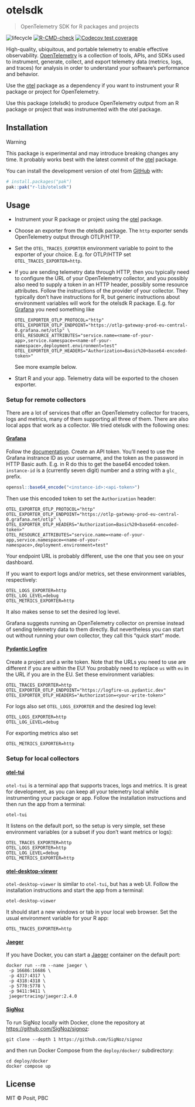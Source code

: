 
<!-- README.md is generated from README.Rmd. Please edit that file -->

# otelsdk

> OpenTelemetry SDK for R packages and projects

<!-- badges: start -->

![lifecycle](https://lifecycle.r-lib.org/articles/figures/lifecycle-experimental.svg)
[![R-CMD-check](https://github.com/r-lib/otelsdk/actions/workflows/R-CMD-check.yaml/badge.svg)](https://github.com/r-lib/otelsdk/actions/workflows/R-CMD-check.yaml)
[![Codecov test
coverage](https://codecov.io/gh/r-lib/otelsdk/graph/badge.svg?token=GAqo3S38e7)](https://codecov.io/gh/r-lib/otelsdk)
<!-- badges: end -->

High-quality, ubiquitous, and portable telemetry to enable effective
observability. [OpenTelemetry](https://opentelemetry.io/docs/) is a
collection of tools, APIs, and SDKs used to instrument, generate,
collect, and export telemetry data (metrics, logs, and traces) for
analysis in order to understand your software’s performance and
behavior.

Use the [otel](https://github.com/r-lib/otel) package as a dependency if
you want to instrument your R package or project for OpenTelemetry.

Use this package (otelsdk) to produce OpenTelemetry output from an R
package or project that was instrumented with the otel package.

## Installation

> [!WARNING]
> This package is experimental and may introduce breaking
> changes any time. It probably works best with the latest commit of the
> [otel](https://github.com/r-lib/otel) package.

You can install the development version of otel from
[GitHub](https://github.com/) with:

``` r
# install.packages("pak")
pak::pak("r-lib/otelsdk")
```

## Usage

- Instrument your R package or project using the
  [otel](https://github.com/r-lib/otel) package.

- Choose an exporter from the otelsdk package. The `http` exporter sends
  OpenTelemetry output through OTLP/HTTP.

- Set the `OTEL_TRACES_EXPORTER` environment variable to point to the
  exporter of your choice. E.g. for OTLP/HTTP set
  `OTEL_TRACES_EXPORTER=http`.

- If you are sending telemetry data through HTTP, then you typically
  need to configure the URL of your OpenTelemetry collector, and you
  possibly also need to supply a token in an HTTP header, possibly some
  resource attributes. Follow the instructions of the provider of your
  collector. They typically don’t have instructions for R, but generic
  instructions about environment variables will work for the otelsdk R
  package. E.g. for [Grafana](https://grafana.com/) you need something
  like

      OTEL_EXPORTER_OTLP_PROTOCOL="http"
      OTEL_EXPORTER_OTLP_ENDPOINT="https://otlp-gateway-prod-eu-central-0.grafana.net/otlp" \
      OTEL_RESOURCE_ATTRIBUTES="service.name=<name-of-your-app>,service.namespace=<name-of-your-namespace>,deployment.environment=test"
      OTEL_EXPORTER_OTLP_HEADERS="Authorization=Basic%20<base64-encoded-token>"

  See more example below.

- Start R and your app. Telemetry data will be exported to the chosen
  exporter.

### Setup for remote collectors

There are a lot of services that offer an OpenTelemetry collector for
tracers, logs and metrics, many of them supporting all three of them.
There are also local apps that work as a collector. We tried otelsdk
with the following ones:

#### [Grafana](https://grafana.com/)

Follow the
[documentation](https://grafana.com/docs/grafana-cloud/send-data/otlp/send-data-otlp/#manual-opentelemetry-setup-for-advanced-users).
Create an API token. You’ll need to use the Grafana instrance ID as your
username, and the token as the password in HTTP Basic auth. E.g. in R do
this to get the base64 encoded token. `instance-id` is a (currently
seven digit) number and a string with a `glc_` prefix.

``` r
openssl::base64_encode("<instance-id>:<api-token>")
```

Then use this encoded token to set the `Authorization` header:

    OTEL_EXPORTER_OTLP_PROTOCOL="http"
    OTEL_EXPORTER_OTLP_ENDPOINT="https://otlp-gateway-prod-eu-central-0.grafana.net/otlp" \
    OTEL_EXPORTER_OTLP_HEADERS="Authorization=Basic%20<base64-encoded-token>"
    OTEL_RESOURCE_ATTRIBUTES="service.name=<name-of-your-app,service.namespace=<name-of-your-namespace>,deployment.environment=test"

Your endpoint URL is probably different, use the one that you see on
your dashboard.

If you want to export logs and/or metrics, set these environment
variables, respectively:


    OTEL_LOGS_EXPORTER=http
    OTEL_LOG_LEVEL=debug
    OTEL_METRICS_EXPORTER=http

It also makes sense to set the desired log level.

Grafana suggests running an OpenTelemetry collector on premise instead
of sending telemetry data to them directly. But nevertheless you can
start out without running your own collector, they call this “quick
start” mode.

#### [Pydantic Logfire](https://pydantic.dev/logfire)

Create a project and a write token. Note that the URLs you need to use
are different if you are within the EU! You probably need to replace
`us` with `eu` in the URL if you are in the EU. Set these environment
variables:

    OTEL_TRACES_EXPORTER=http
    OTEL_EXPORTER_OTLP_ENDPOINT="https://logfire-us.pydantic.dev"
    OTEL_EXPORTER_OTLP_HEADERS="Authorization=<your-write-token>"

For logs also set `OTEL_LOGS_EXPORTER` and the desired log level:

    OTEL_LOGS_EXPORTER=http
    OTEL_LOG_LEVEL=debug

For exporting metrics also set

    OTEL_METRICS_EXPORTER=http

### Setup for local collectors

#### [otel-tui](https://github.com/ymtdzzz/otel-tui)

`otel-tui` is a terminal app that supports traces, logs and metrics. It
is great for development, as you can keep all your telemetry local while
instrumenting your package or app. Follow the installation instructions
and then run the app from a terminal:

    otel-tui

It listens on the default port, so the setup is very simple, set these
environment variables (or a subset if you don’t want metrics or logs):

    OTEL_TRACES_EXPORTER=http
    OTEL_LOGS_EXPORTER=http
    OTEL_LOG_LEVEL=debug
    OTEL_METRICS_EXPORTER=http

#### [otel-desktop-viewer](https://github.com/CtrlSpice/otel-desktop-viewer)

`otel-desktop-viewer` is similar to `otel-tui`, but has a web UI. Follow
the installation instructions and start the app from a terminal:

    otel-desktop-viewer

It should start a new windows or tab in your local web browser. Set the
usual environment variable for your R app:

    OTEL_TRACES_EXPORTER=http

#### [Jaeger](https://www.jaegertracing.io/)

If you have Docker, you can start a
[Jaeger](https://www.jaegertracing.io/) container on the default port:

    docker run --rm --name jaeger \
     -p 16686:16686 \
     -p 4317:4317 \
     -p 4318:4318 \
     -p 5778:5778 \
     -p 9411:9411 \
     jaegertracing/jaeger:2.4.0

#### [SigNoz](https://github.com/SigNoz/signoz)

To run SigNoz locally with Docker, clone the repository at
<https://github.com/SigNoz/signoz>:

    git clone --depth 1 https://github.com/SigNoz/signoz

and then run Docker Compose from the `deploy/docker/` subdirectory:

    cd deploy/docker
    docker compose up

## License

MIT © Posit, PBC
